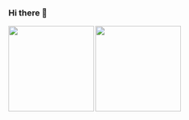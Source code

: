 ### Hi there 👋

<img align="left" height="170px" src="https://github-readme-stats.vercel.app/api?username=imakyo97&count_private=true&show_icons=true&theme=dracula">
<img align="left" height="170px" src="https://github-readme-stats.vercel.app/api/top-langs/?username=imakyo97&layout=compact&theme=dracula)">
